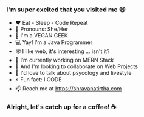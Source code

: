 

### I'm super excited that you visited me 😄


- ❤️ Eat - Sleep - Code Repeat
- 👧 Pronouns: She/Her
- 🍚 I'm a VEGAN GEEK
- 💻 Yay! I’m a Java Programmer
- 🕸️ I like web, it's interesting ... isn't it?
- 🔭 I’m currently working on MERN Stack
- 👯 And I'm looking to collaborate on Web Projects
- 💬 I'd love to talk about psycology and livestyle
- ⚡ Fun fact: I CODE
- 📫 Reach me at https://shravanatirtha.com

### Alright, let's catch up for a coffee! ☕

